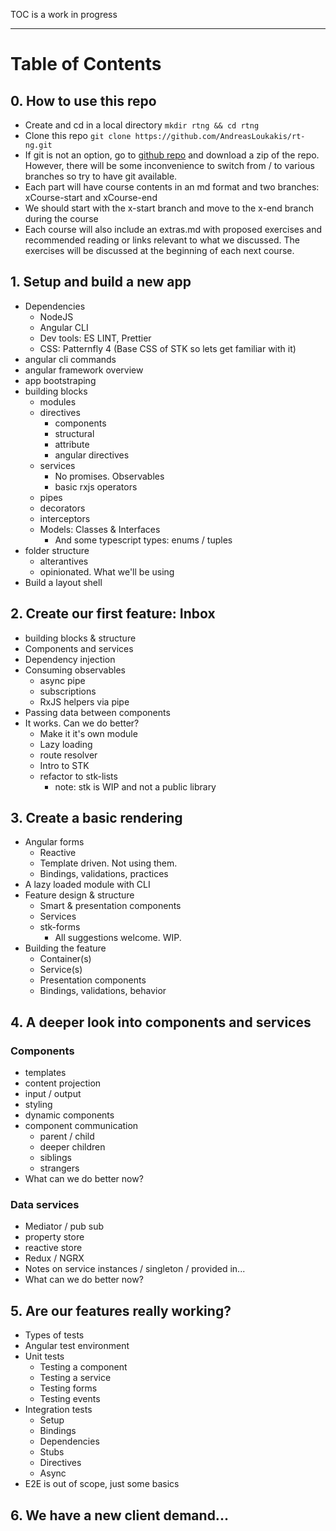 
TOC is a work in progress
***
# Table of Contents

## 0. How to use this repo
- Create and cd in a local directory `mkdir rtng && cd rtng`
- Clone this repo `git clone https://github.com/AndreasLoukakis/rt-ng.git`
- If git is not an option, go to [github repo](https://github.com/AndreasLoukakis/rt-ng) and download a zip of the repo. However, there will be some inconvenience to switch from / to various branches so try to have git available.
- Each part will have course contents in an md format and two branches: xCourse-start and xCourse-end
- We should start with the x-start branch and move to the x-end branch during the course
- Each course will also include an extras.md with proposed exercises and recommended reading or links relevant to what we discussed. The exercises will be discussed at the beginning of each next course.

## 1. Setup and build a new app
 - Dependencies
    - NodeJS
    - Angular CLI
    - Dev tools: ES LINT, Prettier
    - CSS: Patternfly 4 (Base CSS of STK so lets get familiar with it)
 - angular cli commands
 - angular framework overview
 - app bootstraping
 - building blocks
    - modules
    - directives
        - components
        - structural
        - attribute
        - angular directives
    - services
        - No promises. Observables
        - basic rxjs operators
    - pipes
    - decorators
    - interceptors
    - Models: Classes & Interfaces
        - And some typescript types: enums / tuples
 - folder structure
    - alterantives
    - opinionated. What we'll be using
- Build a layout shell


## 2. Create our first feature: Inbox
- building blocks & structure
- Components and services
- Dependency injection
- Consuming observables
    - async pipe
    - subscriptions
    - RxJS helpers via pipe
- Passing data between components
- It works. Can we do better?
    - Make it it's own module
    - Lazy loading
    - route resolver
    - Intro to STK
    - refactor to stk-lists
        - note: stk is WIP and not a public library



## 3. Create a basic rendering
 - Angular forms
    - Reactive
    - Template driven. Not using them.
    - Bindings, validations, practices
 - A lazy loaded module with CLI
 - Feature design & structure
    - Smart & presentation components
    - Services
    - stk-forms
        - All suggestions welcome. WIP.
 - Building the feature
    - Container(s)
    - Service(s)
    - Presentation components
    - Bindings, validations, behavior


## 4. A deeper look into components and services

### Components
 - templates
 - content projection
 - input / output
 - styling
 - dynamic components
 - component communication
    - parent / child
    - deeper children
    - siblings
    - strangers
- What can we do better now?

### Data services
 - Mediator / pub sub
 - property store
 - reactive store
 - Redux / NGRX
 - Notes on service instances / singleton / provided in...
 - What can we do better now?

## 5. Are our features really working?
- Types of tests
- Angular test environment
- Unit tests
    - Testing a component
    - Testing a service
    - Testing forms
    - Testing events
- Integration tests
    - Setup
    - Bindings
    - Dependencies
    - Stubs
    - Directives
    - Async
- E2E is out of scope, just some basics

## 6. We have a new client demand...

